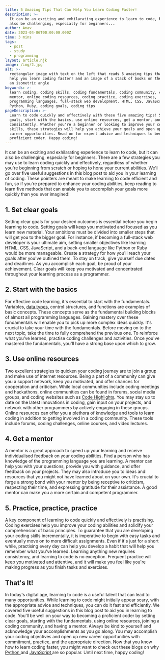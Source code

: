 ```yaml
---
title: 5 Amazing Tips That Can Help You Learn Coding Faster!
description: >-
  It can be an exciting and exhilarating experience to learn to code, but it can
  also be challenging, especially for beginners...
author: Anav
date: 2023-04-06T00:00:00.000Z
time: 3 mins
tags:
  - post
  - study
  - programming
layout: article.njk
image: /img/2.jpg
alt: >-
  rectangular image with text on the left that reads 5 amazing tips that can
  help you learn coding faster! and an image of a stack of books on the right at
  an isometric angle
keywords: >-
  learn coding, coding skills, coding fundamentals, coding community, coding
  mentor, online coding resources, coding practice, coding exercises,
  programming languages, full-stack web development, HTML, CSS, JavaScript,
  Python, Ruby, coding goals, coding tips
pageDescription: >-
  Learn to code quickly and effectively with these five amazing tips! Set clear
  goals, start with the basics, use online resources, get a mentor, and practice
  consistently. Whether you're a beginner or looking to improve your coding
  skills, these strategies will help you achieve your goals and open up new
  career opportunities. Read on for expert advice and techniques to become a
  proficient coder. Happy coding!
---
```

It can be an exciting and exhilarating experience to learn to code, but it can also be challenging, especially for beginners. There are a few strategies you may use to learn coding quickly and effectively, regardless of whether you're beginning from scratch or hoping to hone your current abilities. We'll go over five useful suggestions in this blog post to aid you in your learning of coding. These pointers are meant to make learning to code efficient and fun, so if you're prepared to enhance your coding abilities, keep reading to learn five methods that can enable you to accomplish your goals more quickly than you ever imagined!

## 1. Set clear goals

Setting clear goals for your desired outcomes is essential before you begin learning to code. Setting goals will keep you motivated and focused as you learn new material. Your ambitions must be divided into smaller steps that will get you to the bigger goal. For instance, if becoming a full-stack web developer is your ultimate aim, setting smaller objectives like learning HTML, CSS, JavaScript, and a back-end language like Python or Ruby would be more manageable. Create a strategy for how you'll reach your goals after you've outlined them. To stay on track, give yourself due dates and deadlines. As you accomplish each goal, be proud of your achievement. Clear goals will keep you motivated and concentrated throughout your learning process as a programmer.

## 2. Start with the basics

For effective code learning, it's essential to start with the fundamentals. Variables, [data types](https://code-hl.com/mastering-data-types-in-programming), control structures, and functions are examples of basic concepts. These concepts serve as the fundamental building blocks of almost all programming languages. Gaining mastery over these fundamentals will enable you to pick up more complex ideas quickly. It's crucial to take your time with the fundamentals. Before moving on to the next topic, take the time to fully comprehend the previous one. To reinforce what you've learned, practise coding challenges and activities. Once you've mastered the fundamentals, you'll have a strong base upon which to grow.

## 3. Use online resources

Two excellent strategies to quicken your coding journey are to join a group and make use of internet resources. Being a part of a community can give you a support network, keep you motivated, and offer chances for cooperation and criticism. While local communities include coding meetings and hackathons, online communities can be found in forums, social media groups, and coding websites such as [Code Highlights](https://code-hl.com/blog). You may stay up to date on the latest innovations in coding, gain input on your projects, and network with other programmers by actively engaging in these groups. Online resources can offer you a plethora of knowledge and tools to learn coding in addition to getting involved in a coding community. These tools include forums, coding challenges, online courses, and video lectures.

## 4. Get a mentor

A mentor is a great approach to speed up your learning and receive individualised feedback on your coding abilities. Find a person who has knowledge of the programming language you are learning. A mentor can help you with your questions, provide you with guidance, and offer feedback on your projects. They may also introduce you to ideas and resources that you might not have learned about on your own. It's crucial to forge a strong bond with your mentor by being receptive to criticism, respecting their time, and expressing gratitude for their assistance. A good mentor can make you a more certain and competent programmer.

## 5. Practice, practice, practice

A key component of learning to code quickly and effectively is practising. Coding exercises help you improve your coding abilities and solidify your comprehension of basic principles. To guarantee that you are developing your coding skills incrementally, it is imperative to begin with easy tasks and eventually move on to more difficult assignments. Even if it's just for a short while, practising every day can help you develop a habit that will help you remember what you've learned. Learning anything new requires consistency, and learning to code is no exception. Frequent practice will keep you motivated and attentive, and it will make you feel like you're making progress as you finish tasks and exercises.

## That's It!

In today's digital age, learning to code is a useful talent that can lead to many opportunities. While learning to code might initially appear scary, with the appropriate advice and techniques, you can do it fast and efficiently. We covered five useful suggestions in this blog post to aid you in learning to code. You'll be well on your way to becoming a proficient coder by setting clear goals, starting with the fundamentals, using online resources, joining a coding community, and having a mentor. Always be kind to yourself and acknowledge your accomplishments as you go along. You may accomplish your coding objectives and open up new career opportunities with commitment, practice, and the appropriate direction. Now that you know how to learn coding faster, you might want to check out these blogs on why [Python ](https://code-hl.com/why-python-is-popular-among-developers)and  [JavaScript ](https://code-hl.com/why-is-javascript-so-popular-and-benefits-learning-it)are so popular. Until next time, happy coding!
